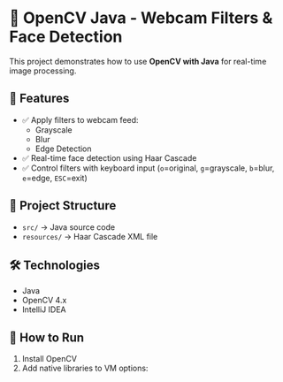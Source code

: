 # 🎥 OpenCV Java - Webcam Filters & Face Detection

This project demonstrates how to use **OpenCV with Java** for real-time image processing.

## 🚀 Features
- ✅ Apply filters to webcam feed:
  - Grayscale
  - Blur
  - Edge Detection
- ✅ Real-time face detection using Haar Cascade
- ✅ Control filters with keyboard input (`o`=original, `g`=grayscale, `b`=blur, `e`=edge, `ESC`=exit)

## 📂 Project Structure
- `src/` → Java source code
- `resources/` → Haar Cascade XML file

## 🛠️ Technologies
- Java
- OpenCV 4.x
- IntelliJ IDEA

## 🎯 How to Run
1. Install OpenCV
2. Add native libraries to VM options:
